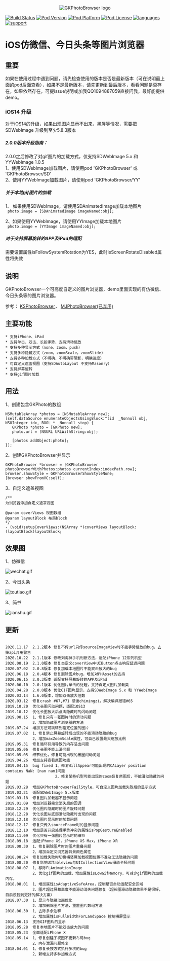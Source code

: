 <p align="center">
  <img src="https://github.com/QuintGao/GKPhotoBrowser/blob/master/GKPhotoBrowserDemo/GKPhotoBrowserDemo/Assets.xcassets/GKPhotoBrowser_logo.imageset/GKPhotoBrowser_logo.png" title="GKPhotoBrowser logo" float=left>
</p>


[![Build Status](http://img.shields.io/travis/QuintGao/GKPhotoBrowser/master.svg?style=flat)](https://travis-ci.org/QuintGao/GKPhotoBrowser)
[![Pod Version](http://img.shields.io/cocoapods/v/GKPhotoBrowser.svg?style=flat)](https://cocoapods.org/pods/GKPhotoBrowser)
[![Pod Platform](http://img.shields.io/cocoapods/p/GKPhotoBrowser.svg?style=flat)](https://cocoadocs.org/docsets/GKPhotoBrowser/)
[![Pod License](http://img.shields.io/cocoapods/l/GKPhotoBrowser.svg?style=flat)](https://www.apache.org/licenses/LICENSE-2.0.html)
[![languages](https://img.shields.io/badge/language-objective--c-blue.svg)](#) 
[![support](https://img.shields.io/badge/support-ios%208%2B-orange.svg)](#) 
 
iOS仿微信、今日头条等图片浏览器
==============

## 重要
如果在使用过程中遇到问题，请先检查使用的版本是否是最新版本（可在说明最上面的pod后面查看），如果不是最新版本，请先更新到最后版本，看看问题是否存在，如果依然存在，可提issue说明或加我QQ1094887059直接问我，最好能提供demo。

### iOS14 升级
对于iOS14的升级，如果出现图片显示不出来，黑屏等情况，需要把SDWebImage 升级到至少5.8.3版本

##### 2.0.0版本升级指南：
2.0.0之后修改了对gif图片的加载方式，仅支持SDWebImage 5.x 和 YYWebImage 1.0.5  
1、使用SDWebImage加载图片，请使用pod 'GKPhotoBrowser' 或 'GKPhotoBrowser/SD'    
2、使用YYWebImage加载图片，请使用pod 'GKPhotoBrowser/YY'  

##### 关于本地gif图片的加载 
1、 如果使用SDWebImage，请使用SDAnimatedImage加载本地图片  
``` photo.image = [SDAnimatedImage imageNamed:obj];```

2、如果使用YYWebImage，请使用YYImage加载本地图片  
``` photo.image = [YYImage imageNamed:obj];```

##### 对于支持屏幕旋转的APP及iPad的适配
需要设置属性isFollowSystemRotation为YES，此时isScreenRotateDisabled属性将失效

## 说明
GKPhotoBrowser一个可高度自定义的图片浏览器，demo里面实现的有仿微信、今日头条等的图片浏览器。

参考：
    [KSPhotoBrowser](https://github.com/skx926/KSPhotoBrowser)，
    [MJPhotoBrowser(已弃用)](https://github.com/Sunnyyoung/MJPhotoBrowser)

## 主要功能

    * 支持iPhone、iPad
    * 支持单击、双击、长按手势，支持滑动缩放
    * 支持多种显示方式（none，zoom，push）
    * 支持多种隐藏方式（zoom，zoomScale，zoomSlide)
    * 支持多种加载方式（不明确，不明确带阴影，明确进度）
    * 可自定义遮盖视图（支持SDAutoLayout 不支持Masonry）
    * 支持屏幕旋转
    * 支持gif图片加载
 
 ## 用法
 1、创建包含GKPhoto的数组
 ```
 NSMutableArray *photos = [NSMutableArray new];
 [self.dataSource enumerateObjectsUsingBlock:^(id  _Nonnull obj, NSUInteger idx, BOOL * _Nonnull stop) {
    GKPhoto *photo = [GKPhoto new];
    photo.url = [NSURL URLWithString:obj];
 
    [photos addObject:photo];
 }];
 ```
 
 2、创建GKPhotoBrowser并显示
 ```
 GKPhotoBrowser *browser = [GKPhotoBrowser photoBrowserWithPhotos:photos currentIndex:indexPath.row];
 browser.showStyle = GKPhotoBrowserShowStyleNone;
 [browser showFromVC:self];
 ```
  3、自定义遮盖视图
  ```
  /**
  为浏览器添加自定义遮罩视图
  
  @param coverViews 视图数组
  @param layoutBlock 布局block
  */
  - (void)setupCoverViews:(NSArray *)coverViews layoutBlock:(layoutBlock)layoutBlock;
  
 ```
 
 ## 效果图
 
 1、仿微信
 
 ![wechat.gif](https://github.com/QuintGao/GKExampleImages/blob/master/GKPhotoBrowser/wechat.gif)
 
 2、今日头条
 
 ![toutiao.gif](https://github.com/QuintGao/GKExampleImages/blob/master/GKPhotoBrowser/toutiao.gif)
 
 3、简书
 
 ![jianshu.gif](https://github.com/QuintGao/GKExampleImages/blob/master/GKPhotoBrowser/jianshu.gif)
 
 ## 更新
 
```

2020.11.17  2.1.2版本 修复不传url只传sourceImageView时不能手势缩放的bug，去掉api弃用警告
2020.10.22  2.1.1版本 修改刘海屏手机判断方法，适配iPhone 12系列机型
2020.08.19  2.1.0版本 修复自定义coverView中UIButton点击响应延迟问题
2020.07.02  2.0.8版本 修复加载本地图片不能双击放大的bug
2020.06.18  2.0.4版本 修复删除图片bug，增加对PHAsset的支持
2020.06.15  2.0.3版本 适配支持屏幕旋转的APP及iPad
2020.06.10  2.0.1版本 优化图片单击的处理，支持自定义图片加载类
2020.04.28  2.0.0版本 优化GIF图片显示，支持SDWebImage 5.x 和 YYWebImage 
2020.03.14  1.6.0版本，增加双击放大倍数
2020.03.12  修复crash #67,#71 感谢chimingzi，解决编译报错#65
2019.10.20  优化长图闪动问题，适配iOS13
2019.10.12  优化长图放大后点击隐藏时的闪动问题
2019.08.15  1、修复只有一张图片时的滑动问题
            2、增加隐藏图片浏览器的方法
2019.07.24  增加方法可跳转到指定位置的图片
2019.07.02  1、修复禁止屏幕旋转后出现的不能滑动隐藏的bug
            2、增加maxZoomScale属性，可自己设置最大缩放比例
2019.05.31  修复循环引用导致的内存溢出问题
2019.05.06  修复长图不能上滑问题
2019.05.05  细节优化，修复可能出现的黑圈闪动问题
2019.04.26  增加支持查看原图功能
2019.04.15  bug fixed 1、修复WillAppear可能出现的CALayer position contains NaN: [nan nan]问题
                      2、修复某些机型可能出现的zoom恢复原图后，不能滑动隐藏的问题
2019.03.28  增加GKPhotoBrowserFailStyle，可自定义图片加载失败后的显示方式
2019.03.21  适配SDWebImage 5.x版本
2019.03.18  修复图片加载器不显示问题
2019.01.09  增加浏览器完全消失后的回调
2018.12.29  优化图片隐藏时的图片旋转问题
2018.12.28  优化长图从底部滑动隐藏时出现的问题
2018.12.18  优化图片显示时的加载问题
2018.12.17  修复只传入sourceFrame时的显示问题
2018.12.10  增加是否开启处理手势冲突的属性isPopGestureEnabled
2018.11.09  优化只有一张图片显示时的细节
2018.09.18  适配iPhone XS，iPhone XS Max，iPhone XR
2018.08.30  1、修复删除图片时的图片重叠问题
            2、增加自定义浏览器背景颜色属性
2018.08.24  修复加载失败时切换横竖屏加载视图位置不准及无法隐藏的问题
2018.08.20  修复影响UITableview与UICollectionView滑动卡顿问题
2018.08.07  1、移除FLAnimationImage
            2、优化gif图片的加载，增加属性isLowGifMemory，可减少gif图片的加载内存。
2018.08.01  1、增加属性isAdaptiveSafeArea，控制是否自动适配安全区域
            2、图片超过屏幕高度不能滑动消失问题修复（超长图滑动隐藏效果不是很好，目前没找到更好的解决方案）
2018.07.30  1、显示与隐藏动画优化
            2、增加删除图片方法，重置图片数组方法
2018.06.30  1、去除多余注释
            2、增加属性isFullWidthForLandSpace 控制横屏显示
2018.06.13  支持GIF图片的显示
2018.05.28  修复本地图片不能双击放大的问题
2018.05.23  全面适配iPhone X
2018.05.14  1、修复创建子视图不更新布局bug
            2、内存泄漏问题修复
2018.04.01  1、修复长按方式执行多次的bug  
            2、新增支持多种加载方式
```
